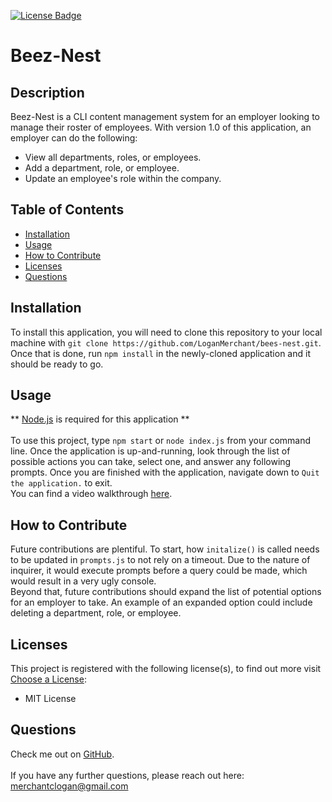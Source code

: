 
[![License Badge](https://img.shields.io/badge/License-MIT_License-blueviolet.svg)](https://shields.io/)

# Beez-Nest


## Description
Beez-Nest is a CLI content management system for an employer looking to manage their roster of employees. With version 1.0 of this application, an employer can do the following:
* View all departments, roles, or employees.
* Add a department, role, or employee.
* Update an employee's role within the company.


## Table of Contents
  * [Installation](#installation)
  * [Usage](#usage)
  * [How to Contribute](#how-to-contribute)
  * [Licenses](#licenses)
  * [Questions](#questions)


## Installation
To install this application, you will need to clone this repository to your local machine with `git clone https://github.com/LoganMerchant/bees-nest.git`. Once that is done, run `npm install` in the newly-cloned application and it should be ready to go.


## Usage
** [Node.js](https://nodejs.org/en/) is required for this application **
<br>
<br>
To use this project, type `npm start` or `node index.js` from your command line. Once the application is up-and-running, look through the list of possible actions you can take, select one, and answer any following prompts. Once you are finished with the application, navigate down to `Quit the application.` to exit.
<br>
You can find a video walkthrough [here](https://drive.google.com/file/d/1BUj8PRpM8Bp6cjNHlp6EO1wfotdwbPei/view?usp=sharing).


## How to Contribute
Future contributions are plentiful. To start, how `initalize()` is called needs to be updated in `prompts.js` to not rely on a timeout. Due to the nature of inquirer, it would execute prompts before a query could be made, which would result in a very ugly console. 
<br> 
Beyond that, future contributions should expand the list of potential options for an employer to take. An example of an expanded option could include deleting a department, role, or employee.


## Licenses
This project is registered with the following license(s), to find out more visit [Choose a License](https://choosealicense.com/licenses):
* MIT License

## Questions
Check me out on [GitHub](https://www.github.com/loganmerchant). 
<br>
<br>
If you have any further questions, please reach out here: merchantclogan@gmail.com
  
